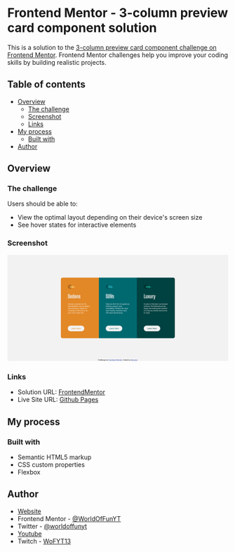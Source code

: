 # Frontend Mentor - 3-column preview card component solution

This is a solution to the [3-column preview card component challenge on Frontend Mentor](https://www.frontendmentor.io/challenges/3column-preview-card-component-pH92eAR2-). Frontend Mentor challenges help you improve your coding skills by building realistic projects. 

## Table of contents

- [Overview](#overview)
  - [The challenge](#the-challenge)
  - [Screenshot](#screenshot)
  - [Links](#links)
- [My process](#my-process)
  - [Built with](#built-with)
- [Author](#author)

## Overview

### The challenge

Users should be able to:

- View the optimal layout depending on their device's screen size
- See hover states for interactive elements

### Screenshot

![](/design/complete-design-pc.png)

### Links

- Solution URL: [FrontendMentor](https://www.frontendmentor.io/solutions/3-column-preview-card-with-css-flexbox-tdXTc_yI5C)
- Live Site URL: [Github Pages](https://worldoffunyt.github.io/3-column-preview-card-component-main/)

## My process

### Built with

- Semantic HTML5 markup
- CSS custom properties
- Flexbox

## Author

- [Website](https://worldoffunofficial.com/)
- Frontend Mentor - [@WorldOfFunYT](https://www.frontendmentor.io/profile/WorldOfFunYT)
- Twitter - [@worldoffunyt](https://www.twitter.com/worldoffunyt)
- [Youtube](https://www.youtube.com/worldoffunyt)
- Twitch - [WoFYT13](https://www.twitch.tv/wofyt13)
